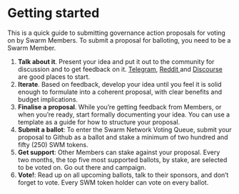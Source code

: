 # Getting started

This is a quick guide to submitting governance action proposals for voting on by Swarm Members. To submit a proposal for balloting, you need to be a Swarm Member.

1. **Talk about it**. Present your idea and put it out to the community for discussion and to get feedback on it. [Telegram](https://t.me/swarmfund), [Reddit ](https://reddit.com/r/swarm/)and [Discourse ](https://community.swarm.fund)are good places to start.
2. **Iterate**. Based on feedback, develop your idea until you feel it is solid enough to formulate into a coherent proposal, with clear benefits and budget implications.
3. **Finalise a proposal**. While you’re getting feedback from Members, or when you’re ready, start formally documenting your idea. You can use a template as a guide for how to structure your proposal.
4. **Submit a ballot**: To enter the Swarm Network Voting Queue, submit your proposal to Github as a ballot and stake a minimum of two hundred and fifty \(250\) SWM tokens.
5. **Get support**: Other Members can stake against your proposal. Every two months, the top five most supported ballots, by stake, are selected to be voted on. Go out there and campaign.
6. **Vote!**: Read up on all upcoming ballots, talk to their sponsors, and don’t forget to vote. Every SWM token holder can vote on every ballot.

